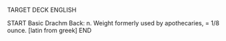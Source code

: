 TARGET DECK
ENGLISH

START
Basic
Drachm
Back: n. Weight formerly used by apothecaries, = 1/8 ounce. [latin from greek]
END
